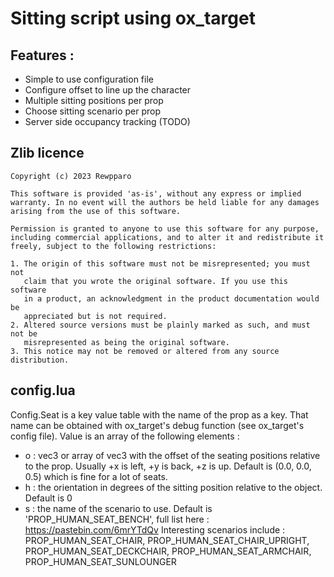 
# Sitting script using ox_target
## Features :
- Simple to use configuration file
- Configure offset to line up the character
- Multiple sitting positions per prop
- Choose sitting scenario per prop
- Server side occupancy tracking (TODO)

## Zlib licence
```
Copyright (c) 2023 Rewpparo

This software is provided 'as-is', without any express or implied
warranty. In no event will the authors be held liable for any damages
arising from the use of this software.

Permission is granted to anyone to use this software for any purpose,
including commercial applications, and to alter it and redistribute it
freely, subject to the following restrictions:

1. The origin of this software must not be misrepresented; you must not
   claim that you wrote the original software. If you use this software
   in a product, an acknowledgment in the product documentation would be
   appreciated but is not required.
2. Altered source versions must be plainly marked as such, and must not be
   misrepresented as being the original software.
3. This notice may not be removed or altered from any source distribution.
```

## config.lua
Config.Seat is a key value table with the name of the prop as a key. That name can be obtained with ox_target's debug function (see ox_target's config file). Value is an array of the following elements :
- o : vec3 or array of vec3 with the offset of the seating positions relative to the prop. Usually +x is left, +y is back, +z is up. Default is (0.0, 0.0, 0.5) which is fine for a lot of seats.
- h : the orientation in degrees of the sitting position relative to the object. Default is 0
- s : the name of the scenario to use. Default is 'PROP_HUMAN_SEAT_BENCH', full list here : https://pastebin.com/6mrYTdQv Interesting scenarios include : PROP_HUMAN_SEAT_CHAIR, PROP_HUMAN_SEAT_CHAIR_UPRIGHT, PROP_HUMAN_SEAT_DECKCHAIR, PROP_HUMAN_SEAT_ARMCHAIR, PROP_HUMAN_SEAT_SUNLOUNGER
